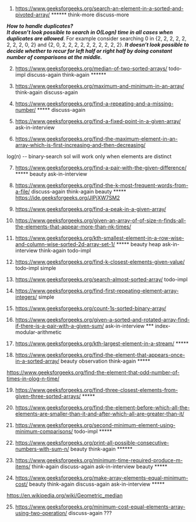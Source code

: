 1) https://www.geeksforgeeks.org/search-an-element-in-a-sorted-and-pivoted-array/ ****** think-more discuss-more

***How to handle duplicates?*** \
***It doesn’t look possible to search in O(Logn) time in all cases when duplicates are allowed***. For example consider searching 0 in {2, 2, 2, 2, 2, 2, 2, 2, 0, 2} and {2, 0, 2, 2, 2, 2, 2, 2, 2, 2, 2, 2}. ***It doesn’t look possible to decide whether to recur for left half or right half by doing constant number of comparisons at the middle.***


2) https://www.geeksforgeeks.org/median-of-two-sorted-arrays/ todo-impl discuss-again think-again ******

3) https://www.geeksforgeeks.org/maximum-and-minimum-in-an-array/ think-again discuss-again

4) https://www.geeksforgeeks.org/find-a-repeating-and-a-missing-number/ ***** discuss-again

5) https://www.geeksforgeeks.org/find-a-fixed-point-in-a-given-array/ ask-in-interview

6) https://www.geeksforgeeks.org/find-the-maximum-element-in-an-array-which-is-first-increasing-and-then-decreasing/

log(n) -- binary-search sol will work only when elements are distinct

7) https://www.geeksforgeeks.org/find-a-pair-with-the-given-difference/ ***** beauty ask-in-interview

8) https://www.geeksforgeeks.org/find-the-k-most-frequent-words-from-a-file/ discuss-again think-again beauty ***** \
https://ide.geeksforgeeks.org/JIPjXW7SM2

9) https://www.geeksforgeeks.org/find-a-peak-in-a-given-array/

10) https://www.geeksforgeeks.org/given-an-array-of-of-size-n-finds-all-the-elements-that-appear-more-than-nk-times/

11) https://www.geeksforgeeks.org/kth-smallest-element-in-a-row-wise-and-column-wise-sorted-2d-array-set-1/ ***** beauty heap ask-in-interview think-again todo-impl

12) https://www.geeksforgeeks.org/find-k-closest-elements-given-value/  todo-impl simple

13) https://www.geeksforgeeks.org/search-almost-sorted-array/ todo-impl

14) https://www.geeksforgeeks.org/find-first-repeating-element-array-integers/ simple

15) https://www.geeksforgeeks.org/count-1s-sorted-binary-array/

16) https://www.geeksforgeeks.org/given-a-sorted-and-rotated-array-find-if-there-is-a-pair-with-a-given-sum/ ask-in-interview *** index-modular-arithmetic

17) https://www.geeksforgeeks.org/kth-largest-element-in-a-stream/ ***** 

18) https://www.geeksforgeeks.org/find-the-element-that-appears-once-in-a-sorted-array/ beauty observation think-again *****

https://www.geeksforgeeks.org/find-the-element-that-odd-number-of-times-in-olog-n-time/


19) https://www.geeksforgeeks.org/find-three-closest-elements-from-given-three-sorted-arrays/ ***** 

20) https://www.geeksforgeeks.org/find-the-element-before-which-all-the-elements-are-smaller-than-it-and-after-which-all-are-greater-than-it/

21) https://www.geeksforgeeks.org/second-minimum-element-using-minimum-comparisons/ todo-impl *****

22) https://www.geeksforgeeks.org/print-all-possible-consecutive-numbers-with-sum-n/ beauty think-again ******

23) https://www.geeksforgeeks.org/minimum-time-required-produce-m-items/ think-again discuss-again ask-in-interview beauty *****

24) https://www.geeksforgeeks.org/make-array-elements-equal-minimum-cost/ beauty think-again discuss-again ask-in-interview *****

https://en.wikipedia.org/wiki/Geometric_median


25) https://www.geeksforgeeks.org/minimum-cost-equal-elements-array-using-two-operation/ discuss-again ???




